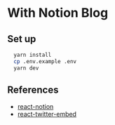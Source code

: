 # With Notion Blog

## Set up

```zsh
  yarn install
  cp .env.example .env
  yarn dev
```

## References

- [react-notion](https://github.com/splitbee/react-notion)
- [react-twitter-embed](https://github.com/saurabhnemade/react-twitter-embed)

